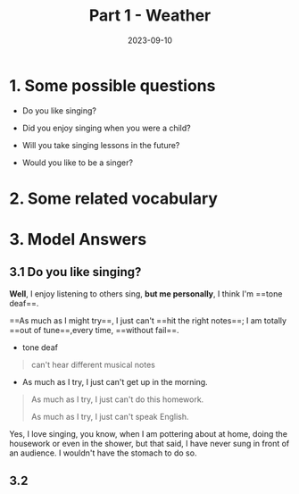 ﻿---
lang: zh-CN
title: Part 1 - Weather
description:
article: false
date: 2023-09-10
---


# 1. Some possible questions

- Do you like singing?

- Did you enjoy singing when you were a child?

- Will you take singing lessons in the future?

- Would you like to be a singer?
 
# 2. Some related vocabulary


# 3. Model Answers

## 3.1 Do you like singing?

**Well**, I enjoy listening to others sing, **but me personally**, I think I'm ==tone deaf==.

==As much as I might try==, I just can't ==hit the right notes==; I am totally ==out of tune==,every time, ==without fail==.

- tone deaf
> can't hear different musical notes

- As much as I try, I just can't get up in the morning.
> As much as I try, I just can't do this homework.
>
> As much as I try, I just can't speak English.


Yes, I love singing, you know, when I am pottering about at home, doing the housework or even in the shower, but that said, I have never sung in front of an audience. I wouldn't have the stomach to do so.

## 3.2 